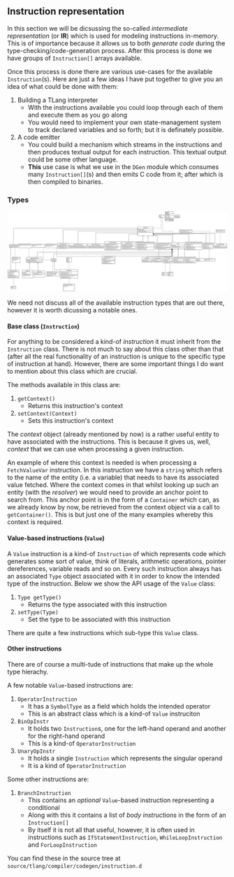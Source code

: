 ## Instruction representation

In this section we will be dicsussing the so-called _intermediate representation_ (or **IR**)
which is used for modeling instructions in-memory. This is of importance because it allows
us to both _generate code_ during the type-checking/code-generation process. After this process
is done we have groups of `Instruction[]` arrays available.

Once this process is done there are various use-cases for the available `Instruction`(s).
Here are just a few ideas I have put together to give you an idea of what could be done
with them:

1. Building a TLang interpreter
    * With the instructions available you could loop through each
    of them and execute them as you go along
    * You would need to implement your own state-management system
    to track declared variables and so forth; but it is definately
    possible.
2. A code emitter
    * You could build a mechanism which streams in the instructions
    and then produces textual output for each instruction. This
    textual output could be some other language.
    * **This** use case is what we use in the `DGen` module which
    consumes many `Instruction[]`(s) and then emits C code from
    it; after which is then compiled to binaries.

### Types

[![](docs/uml/Instruction_in_memory_IR.svg)](../../uml/Instruction_in_memory_IR.svg)

We need not discuss all of the available instruction types that are out
there, however it is worth dicussing a notable ones.

#### Base class (`Instruction`)

For anything to be considered a kind-of _instruction_ it must inherit
from the `Instruction` class. There is not much to say about this
class other than that (after all the real functionality of an
instruction is unique to the specific type of instruction at hand).
However, there are some important things I do want to mention
about this class which are crucial.

The methods available in this class are:

1. `getContext()`
    * Returns this instruction's context
2. `setContext(Context)`
    * Sets this instruction's context

The _context_ object (already mentioned by now) is a rather useful entity
to have associated with the instructions. This is because it gives us, well,
_context_ that we can use when processing a given instruction.

An example of where this context is needed is when processing a `FetchValueVar`
instruction. In this instruction we have a `string` which refers to the name
of the entity (i.e. a variable) that needs to have its associated value
fetched. Where the context comes in that whilst looking up such an entity
(with the _resolver_) we would need to provide an anchor point to search
from. This anchor point is in the form of a `Container` which can, as
we already know by now, be retrieved from the context object via a call
to `getContainer()`. This is but just one of the many examples whereby this
context is required.

#### Value-based instructions (`Value`)

A `Value` instruction is a kind-of `Instruction` of which represents code
which generates some sort of value, think of literals, arithmetic operations,
pointer dereferences, variable reads and so on. Every such instruction always
has an associated `Type` object associated with it in order to know the
intended type of the instruction. Below we show the API usage of the `Value`
class:

1. `Type getType()`
    * Returns the type associated with this instruction
2. `setType(Type)`
    * Set the type to be associated with this instruction

There are quite a few instructions which sub-type this `Value` class.

#### Other instructions

There are of course a multi-tude of instructions that make up
the whole type hierachy.

A few notable `Value`-based instructions are:

1. `OperatorInstruction`
    * It has a `SymbolType` as a field which holds the intended
    operator
    * This is an abstract class which is a kind-of `Value` instruciton
2. `BinOpInstr`
    * It holds two `Instruction`s, one for the left-hand operand
    and another for the right-hand operand
    * This is a kind-of `OperatorInstruction`
3. `UnaryOpInstr`
    * It holds a single `Instruction` which represents
    the singular operand
    * It is a kind of `OperatorInstruction`

Some other instructions are:

1. `BranchInstruction`
    * This contains an _optional_ `Value`-based instruction
    representing a conditional
    * Along with this it contains a list of _body instructions_
    in the form of an `Instruction[]`
    * By itself it is not all that useful, however, it is
    often used in instructions such as `IfStatementInstruction`,
    `WhileLoopInstruction` and `ForLoopInstruction`

You can find these in the source tree at `source/tlang/compiler/codegen/instruction.d`
